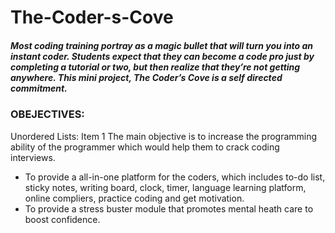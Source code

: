# The-Coder-s-Cove
##### Most coding training portray as a magic bullet that will turn you into an instant coder. Students expect that they can become a code pro just by completing a tutorial or two, but then realize that they’re not getting anywhere. This mini project, The Coder’s Cove is a self directed commitment.

### OBEJECTIVES:
Unordered Lists:
Item 1 The main objective is to increase the programming ability of the programmer
which would help them to crack coding interviews.
* To provide a all-in-one platform for the coders, which includes to-do list, sticky
notes, writing board, clock, timer, language learning platform, online compliers,
practice coding and get motivation.
* To provide a stress buster module that promotes mental heath care to boost
confidence.
